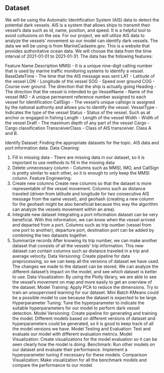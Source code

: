 ## Dataset 
We will be using the Automatic Identification System (AIS) data to detect the potential dark vessels. AIS is a system that allows ships to transmit their vessel’s data such as id, name, position, and speed. It is a helpful tool to avoid collusions on the sea. For our project, we will utilize AIS data to analyze the vessels' movement so our model can identify dark vessels. The data we will be using is from MarineCadastre.gov. This is a website that provides authoritative ocean data. We will choose the data from the time interval of 2021-01-01 to 2021-01-31. The data has the following features:
 
Feature Name	Description
MMSI -	It is a unique nine-digit calling number that is used by marine traffic monitoring systems to identify a vessel.
BaseDateTime -	The time that the AIS message was sent
LAT -	Latitude of the vessel
LON -	Longitude of the vessel
SOG -	Speed over ground
COG -	Course over ground. The direction that the ship is actually going
Heading -	The direction that the vessel is intended to go
VesselName -	Name of the vessel
IMO -	A unique permanent reference number assigned to each vessel for identification
CallSign -	The vessel’s unique callsign is assigned by the national authority and allows you to identify the vessel.
VesselType -	Indicates the type of the vessel
Status -	Status of the vessel. Such as at anchor or engaged in fishing
Length -	Length of the vessel
Width -	Width of the vessel
Draft -	The maximum depth of any part of the vessel
Cargo -	Cargo classification
TransceiverClass -	Class of AIS transceiver. Class A and B.

Identify Dataset:
Finding the appropriate datasets for the topic. AIS data and port information data.
Data Cleaning:
1.	Fill in missing data -
There are missing data in our dataset, so it is important to use methods to fill in the missing data
2.	Delete unnecessary column -
Columns such as MMSI, IMO, and CallSign is pretty similar to each other, so it is enough to only keep the MMSI column.
Feature Engineering:
1.	Create new columns
Create new columns so that the dataset is more representable of the vessel movement. Columns such as distance traveled (driven from latitude and longitude for two consecutive AIS message from the same vessel), and geohash (creating a new column for the geohash might be also beneficial because this way the algorithm can analyze the vessels movement within an area).
2.	Integrate new dataset
Integrating a port information dataset can be very beneficial. With this information, we can know when the vessel arrived and departed from a port. Columns such as trip number (vessel from one port to another), departure port, destination port can be added by combining the two datasets together.
3.	Summarize records
After knowing its trip number, we can make another dataset that consists of all the vessels' trip information. This new dataset can contain columns such as distance traveled in a trip and average velocity. 
Data Versioning:
Create pipeline for data preprocessing, so we can keep all the versions of dataset we have used. The changes we made to the dataset can be stored. We can analyze the different dataset’s impact on the model, and see which dataset is better to use.
Data Visualization:
By using the Plotly library, we are able to see the vessel’s movement on map and more easily to get an overview of the dataset.
Model Training:
Apply PCA to reduce the dimensions. Try to train an unsupervised learning for our dataset. Mini Batch KMeans could be a possible model to use because the dataset is expected to be large.
Hyperparameter Tuning:
Tune the hyperparameter to indicate the suitable hyperparameters for our model to perform dark vessel detection.
Model Versioning:
Create pipeline for generating and training the model. Different models based on different versions of dataset and hyperparameters could be generated, so it is good to keep track of all the model versions we have.
Model Testing and Evaluation:
Test and evaluate our model with different evaluation metrics.
Model Visualization:
Create visualizations for the model evaluation so it can be seen clearly how the model is doing.
Benchmark:
Run other models on our dataset and evaluate their performance. Implement a hyperparameter tuning if necessary for these models.
Comparison Visualization:
Make visualization for all the benchmark models and compare the performance to our model.

